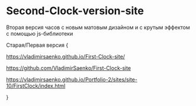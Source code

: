 # Second-Clock-version-site
 
Вторая версия часов с новым матовым дизайном и с крутым эффектом с помощью js-библиотеки

Старая/Первая версия {

 https://vladimirsaenko.github.io/First-Clock-site/
 
 https://github.com/VladimirSaenko/First-Clock-site
 
 https://vladimirsaenko.github.io/Portfolio-2/sites/site-10/FirstClock/index.html
 
 }

